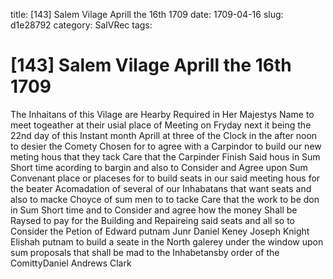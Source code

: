 title: [143] Salem Vilage Aprill the 16th 1709
date: 1709-04-16
slug: d1e28792
category: SalVRec
tags: 


<div markdown class="doc" id="d1e28792">


# [143] Salem Vilage Aprill the 16th 1709

The Inhaitans of this Vilage are Hearby Required in Her Majestys Name to meet togeather at their usial place of Meeting on Fryday next it being the 22nd day of this Instant month Aprill at three of the Clock in the after noon to desier the Comety Chosen for to agree with a Carpindor to build our new meting hous that they tack Care that the Carpinder Finish Said hous in Sum Short time acording to bargin and also to Consider and Agree upon Sum Convenant place or placeses for to build seats in our said meeting hous for the beater Acomadation of several of our Inhabatans that want seats and also to macke Choyce of sum men to to tacke Care that the work to be don in Sum Short time and to Consider and agree how the money Shall be Raysed to pay for the Building and Repaireing said seats and all so to Consider the Petion of Edward putnam Junr Daniel Keney Joseph Knight Elishah putnam to build a seate in the North galerey under the window upon sum proposals that shall be mad to the Inhabetansby order of the ComittyDaniel Andrews Clark
</div>